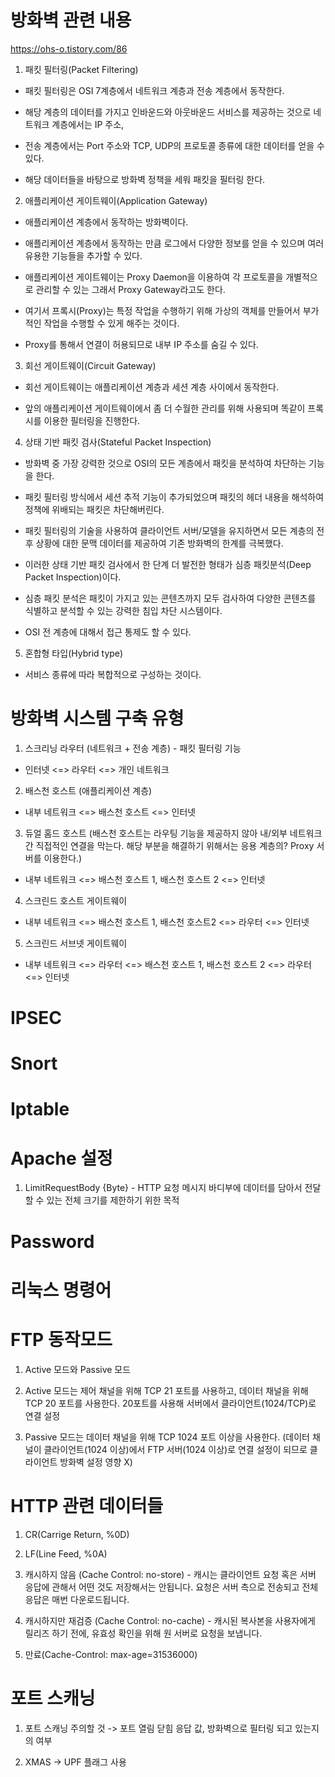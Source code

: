 # 방화벽 관련 내용

https://ohs-o.tistory.com/86

1. 패킷 필터링(Packet Filtering)

- 패킷 필터링은 OSI 7계층에서 네트워크 계층과 전송 계층에서 동작한다.

- 해당 계층의 데이터를 가지고 인바운드와 아웃바운드 서비스를 제공하는 것으로 네트워크 계층에서는 IP 주소,

- 전송 계층에서는 Port 주소와 TCP, UDP의 프로토콜 종류에 대한 데이터를 얻을 수 있다.

- 해당 데이터들을 바탕으로 방화벽 정책을 세워 패킷을 필터링 한다.

2. 애플리케이션 게이트웨이(Application Gateway)

- 애플리케이션 계층에서 동작하는 방화벽이다.

- 애플리케이션 계층에서 동작하는 만큼 로그에서 다양한 정보를 얻을 수 있으며 여러 유용한 기능들을 추가할 수 있다.

- 애플리케이션 게이트웨이는 Proxy Daemon을 이용하여 각 프로토콜을 개별적으로 관리할 수 있는 그래서 Proxy Gateway라고도 한다.

- 여기서 프록시(Proxy)는 특정 작업을 수행하기 위해 가상의 객체를 만들어서 부가적인 작업을 수행할 수 있게 해주는 것이다.

- Proxy를 통해서 연결이 허용되므로 내부 IP 주소를 숨길 수 있다.

3. 회선 게이트웨이(Circuit Gateway)

- 회선 게이트웨이는 애플리케이션 계층과 세션 계층 사이에서 동작한다.

- 앞의 애플리케이션 게이트웨이에서 좀 더 수월한 관리를 위해 사용되며 똑같이 프록시를 이용한 필터링을 진행한다.

4. 상태 기반 패킷 검사(Stateful Packet Inspection)

- 방화벽 중 가장 강력한 것으로 OSI의 모든 계층에서 패킷을 분석하여 차단하는 기능을 한다.

- 패킷 필터링 방식에서 세션 추적 기능이 추가되었으며 패킷의 헤더 내용을 해석하여 정책에 위배되는 패킷은 차단해버린다.

- 패킷 필터링의 기술을 사용하여 클라이언트 서버/모델을 유지하면서 모든 계층의 전후 상황에 대한 문맥 데이터를 제공하여 기존 방화벽의 한계를 극복했다.

- 이러한 상태 기반 패킷 검사에서 한 단계 더 발전한 형태가 심층 패킷분석(Deep Packet Inspection)이다.

- 심층 패킷 분석은 패킷이 가지고 있는 콘텐츠까지 모두 검사하여 다양한 콘텐츠를 식별하고 분석할 수 있는 강력한 침입 차단 시스템이다.

- OSI 전 계층에 대해서 접근 통제도 할 수 있다.

5. 혼합형 타입(Hybrid type)

- 서비스 종류에 따라 복합적으로 구성하는 것이다.

# 방화벽 시스템 구축 유형

1. 스크리닝 라우터 (네트워크 + 전송 계층) - 패킷 필터링 기능

- 인터넷 <=> 라우터 <=> 개인 네트워크

2. 배스천 호스트 (애플리케이션 계층)

- 내부 네트워크 <=> 배스천 호스트 <=> 인터넷

3. 듀얼 홈드 호스트 (배스천 호스트는 라우팅 기능을 제공하지 않아 내/외부 네트워크 간 직접적인 연결을 막는다. 해당 부분을 해결하기 위해서는 응용 계층의? Proxy 서버를 이용한다.)

- 내부 네트워크 <=> 배스천 호스트 1, 배스천 호스트 2 <=> 인터넷

4. 스크린드 호스트 게이트웨이

- 내부 네트워크 <=> 배스천 호스트 1, 배스천 호스트2 <=> 라우터 <=> 인터넷
 
5. 스크린드 서브넷 게이트웨이

- 내부 네트워크 <=> 라우터 <=> 배스천 호스트 1, 배스천 호스트 2 <=> 라우터 <=> 인터넷
 
# IPSEC

# Snort

# Iptable

# Apache 설정

1. LimitRequestBody {Byte} - HTTP 요청 메시지 바디부에 데이터를 담아서 전달할 수 있는 전체 크기를 제한하기 위한 목적

# Password

# 리눅스 명령어

# FTP 동작모드

1. Active 모드와 Passive 모드

2. Active 모드는 제어 채널을 위해 TCP 21 포트를 사용하고, 데이터 채널을 위해 TCP 20 포트를 사용한다. 20포트를 사용해 서버에서 클라이언트(1024/TCP)로 연결 설정

3. Passive 모드는 데이터 채널을 위해 TCP 1024 포트 이상을 사용한다. (데이터 채널이 클라이언트(1024 이상)에서 FTP 서버(1024 이상)로 연결 설정이 되므로 클라이언트 방화벽 설정 영향 X)

# HTTP 관련 데이터들

1. CR(Carrige Return, %0D)

2. LF(Line Feed, %0A)

3. 캐시하지 않음 (Cache Control: no-store) - 캐시는 클라이언트 요청 혹은 서버 응답에 관해서 어떤 것도 저장해서는 안됩니다. 요청은 서버 측으로 전송되고 전체 응답은 매번 다운로드됩니다.

4. 캐시하지만 재검증 (Cache Control: no-cache) - 캐시된 복사본을 사용자에게 릴리즈 하기 전에, 유효성 확인을 위해 원 서버로 요청을 보냅니다.

5. 만료(Cache-Control: max-age=31536000)

# 포트 스캐닝

1. 포트 스캐닝 주의할 것 -> 포트 열림 닫힘 응답 값, 방화벽으로 필터링 되고 있는지의 여부

2. XMAS -> UPF 플래그 사용 
